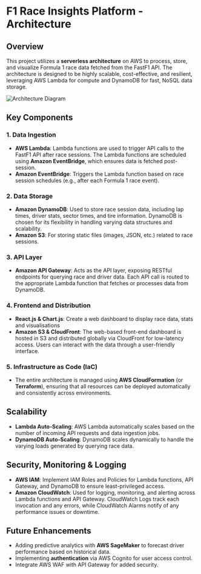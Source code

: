 # F1 Race Insights Platform - Architecture

## Overview

This project utilizes a **serverless architecture** on AWS to process, store, and visualize Formula 1 race data fetched from the FastF1 API. The architecture is designed to be highly scalable, cost-effective, and resilient, leveraging AWS Lambda for compute and DynamoDB for fast, NoSQL data storage.

![Architecture Diagram](path/to/architecture-diagram.png)

## Key Components

### 1. **Data Ingestion**
- **AWS Lambda**: Lambda functions are used to trigger API calls to the FastF1 API after race sessions. The Lambda functions are scheduled using **Amazon EventBridge**, which ensures data is fetched post-session.
- **Amazon EventBridge**: Triggers the Lambda function based on race session schedules (e.g., after each Formula 1 race event).

### 2. **Data Storage**
- **Amazon DynamoDB**: Used to store race session data, including lap times, driver stats, sector times, and tire information. DynamoDB is chosen for its flexibility in handling varying data structures and scalability.
- **Amazon S3**: For storing static files (images, JSON, etc.) related to race sessions.

### 3. **API Layer**
- **Amazon API Gateway**: Acts as the API layer, exposing RESTful endpoints for querying race and driver data. Each API call is routed to the appropriate Lambda function that fetches or processes data from DynamoDB.
  
### 4. **Frontend and Distribution**
- **React.js & Chart.js**: Create a web dashboard to display race data, stats and visualisations
- **Amazon S3 & CloudFront**: The web-based front-end dashboard is hosted in S3 and distributed globally via CloudFront for low-latency access. Users can interact with the data through a user-friendly interface.

### 5. **Infrastructure as Code (IaC)**
- The entire architecture is managed using **AWS CloudFormation** (or **Terraform**), ensuring that all resources can be deployed automatically and consistently across environments.

## Scalability
- **Lambda Auto-Scaling**: AWS Lambda automatically scales based on the number of incoming API requests and data ingestion jobs.
- **DynamoDB Auto-Scaling**: DynamoDB scales dynamically to handle the varying loads generated by querying race data.

## Security, Monitoring & Logging
- **AWS IAM**: Implement IAM Roles and Policies for Lambda functions, API Gateway, and DynamoDB to ensure least-privileged access.
- **Amazon CloudWatch**: Used for logging, monitoring, and alerting across Lambda functions and API Gateway. CloudWatch Logs track each invocation and any errors, while CloudWatch Alarms notify of any performance issues or downtime.

  
## Future Enhancements
- Adding predictive analytics with **AWS SageMaker** to forecast driver performance based on historical data.
- Implementing **authentication** via AWS Cognito for user access control.
- Integrate AWS WAF with API Gateway for added security.
